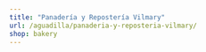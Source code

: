 ```yaml
---
title: "Panadería y Repostería Vilmary"
url: /aguadilla/panaderia-y-reposteria-vilmary/
shop: bakery
---
```

